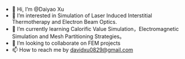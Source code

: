 - 👋 Hi, I’m @Daiyao Xu
- 👀 I’m interested in Simulation of Laser Induced Interstitial Thermotherapy and Electron Beam Optics.
- 🌱 I’m currently learning Calorific Value Simulation，Electromagnetic Simulation and Mesh Partitioning Strategies。
- 💞️ I’m looking to collaborate on FEM projects
- 📫 How to reach me by davidxu0829@gmail.com

<!---
Daiyaoxu/Daiyaoxu is a ✨ special ✨ repository because its `README.md` (this file) appears on your GitHub profile.
You can click the Preview link to take a look at your changes.
--->
